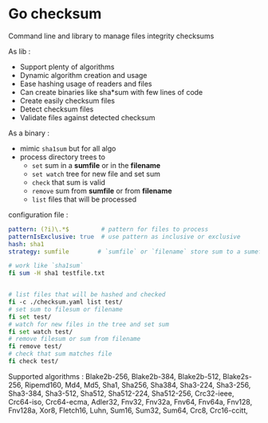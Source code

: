 # Go checksum

Command line and library to manage files integrity checksums

As lib :
- Support plenty of algorithms 
- Dynamic algorithm creation and usage 
- Ease hashing usage of readers and files
- Can create binaries like sha*sum with few lines of code 
- Create easily checksum files
- Detect checksum files 
- Validate files against detected checksum

As a binary :
- mimic `sha1sum` but for all algo
- process directory trees to 
  - `set` sum in a **sumfile** or in the **filename**
  - `set watch` tree for new file and set sum
  - `check` that sum is valid
  - `remove` sum from **sumfile** or from **filename**
  - `list` files that will be processed


configuration file :
```yaml
pattern: (?i)\.*$         # pattern for files to process
patternIsExclusive: true  # use pattern as inclusive or exclusive
hash: sha1
strategy: sumfile        # `sumfile` or `filename` store sum to a sumefile and directly in the source filename
```

```bash
# work like `sha1sum`
fi sum -H sha1 testfile.txt


# list files that will be hashed and checked
fi -c ./checksum.yaml list test/
# set sum to filesum or filename
fi set test/
# watch for new files in the tree and set sum
fi set watch test/
# remove filesum or sum from filename
fi remove test/
# check that sum matches file
fi check test/
```

Supported algorithms : Blake2b-256, Blake2b-384, Blake2b-512, Blake2s-256, Ripemd160, Md4, Md5, Sha1, Sha256, Sha384, Sha3-224, Sha3-256, Sha3-384, Sha3-512, Sha512, Sha512-224, Sha512-256, Crc32-ieee, Crc64-iso, Crc64-ecma, Adler32, Fnv32, Fnv32a, Fnv64, Fnv64a, Fnv128, Fnv128a, Xor8, Fletch16, Luhn, Sum16, Sum32, Sum64, Crc8, Crc16-ccitt,